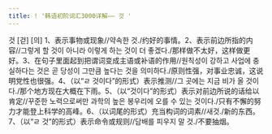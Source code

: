 ```yaml
---
title: ! '韩语初阶词汇3000详解—— 것 '
---
```


<p>것 [걷] [의] 1、表示事物或现象//약속한 것./约好的事情。2、表示前边所指的内容//그렇게 할 것이 아니라 이렇게 하는 것이 더 좋겠다./那样做不太好，这样做更好。3、在句子里面起到把谓词变成主语或补语的作用//원칙성이 강하고 사업에 충실하다는 것은 곧 당성이 그만큼 높다는 것을 의미하다./原则性强，对事业忠诚，这说明党性也很强。4、（以“ㄹ 것이다”的形式）表示推测//그 곳에는 지금 비가 올 것이다./那个地方现在大概在下雨。5、（以“것이다”的形式）表示对前边所说的话给以肯定//꾸준한 노력으로써만 과학의 높은 봉우리에 오를 수 있는 것이다./只有不懈的努力才能登上科学的高峰。6、（以词尾的形式）充当构词的词素//새것./新的东西。7、（以“ㄹ 것”的形式）表示命令或规则//담배를 피우지 말 것./不要抽烟。</p>

